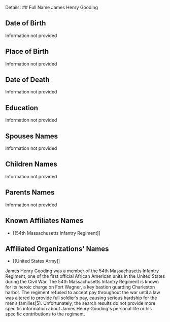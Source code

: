Details: ## Full Name
James Henry Gooding

## Date of Birth
Information not provided

## Place of Birth
Information not provided

## Date of Death
Information not provided

## Education
Information not provided

## Spouses Names
Information not provided

## Children Names
Information not provided

## Parents Names
Information not provided

## Known Affiliates Names
- [[54th Massachusetts Infantry Regiment]]

## Affiliated Organizations' Names
- [[United States Army]]

James Henry Gooding was a member of the 54th Massachusetts Infantry Regiment, one of the first official African American units in the United States during the Civil War. The 54th Massachusetts Infantry Regiment is known for its heroic charge on Fort Wagner, a key bastion guarding Charleston harbor. The regiment refused to accept pay throughout the war until a law was altered to provide full soldier’s pay, causing serious hardship for the men’s families[5]. Unfortunately, the search results do not provide more specific information about James Henry Gooding's personal life or his specific contributions to the regiment.

